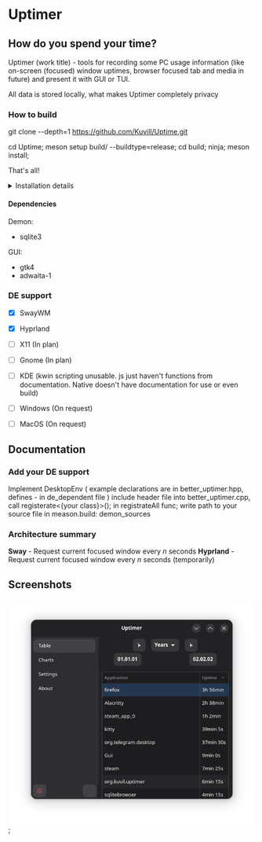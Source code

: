 # Uptimer


## How do you spend your time?
Uptimer (work title) - tools for recording some PC usage information (like on-screen (focused) window uptimes, browser focused tab and media in future) and present it with GUI or TUI.

All data is stored locally, what makes Uptimer completely privacy


### How to build

git clone --depth=1 https://github.com/Kuvill/Uptime.git

cd Uptime;
meson setup build/ --buildtype=release;
cd build;
ninja;
meson install;

That's all!

<details>
<summary>Installation details</summary>

* Copy binary into /usr/local/bin/
* Copy Gtk scheme into ~/.local/share/uptimer/res/

</details>

#### Dependencies

Demon:
- sqlite3

GUI:
- gtk4
- adwaita-1

### DE support

- [x] SwayWM
- [x] Hyprland
- [ ] X11 (In plan)
- [ ] Gnome (In plan)
- [ ] KDE (kwin scripting unusable. js just haven't functions from documentation. Native doesn't have documentation for use or even build)

- [ ] Windows (On request)
- [ ] MacOS (On request)

## Documentation

### Add your DE support

Implement DesktopEnv ( example declarations are in better_uptimer.hpp, defines - in de_dependent file )
include header file into better_uptimer.cpp, call registerate<{your class}>(); in registrateAll func;
write path to your source file in meason.build: demon_sources

### Architecture summary

**Sway** - Request current focused window every *n* seconds
**Hyprland** - Request current focused window every *n* seconds (temporarily)

## Screenshots

![Gui early edition](./summer_condition.png);

[^1]: Btw those date picker buttons and labels are fiction, except duration model( e.g. years ), that show info util today

